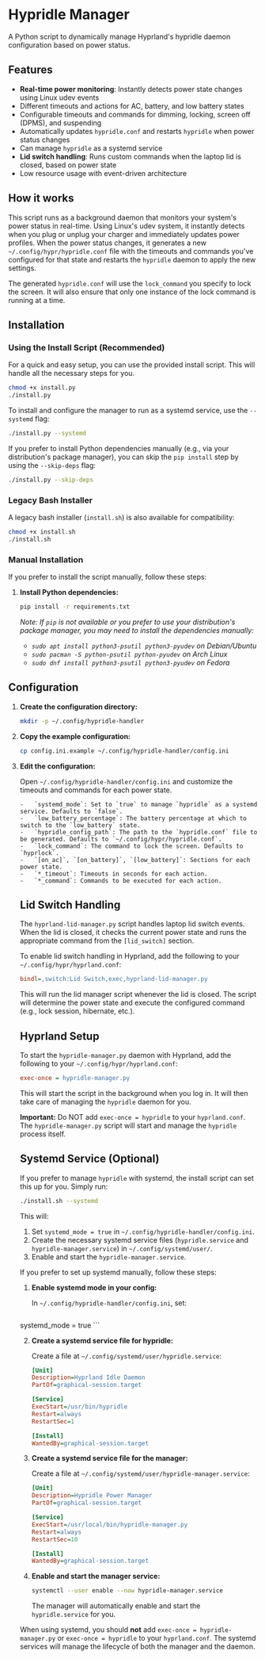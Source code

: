 # Hypridle Manager

A Python script to dynamically manage Hyprland's hypridle daemon configuration based on power status.

## Features

-   **Real-time power monitoring**: Instantly detects power state changes using Linux udev events
-   Different timeouts and actions for AC, battery, and low battery states
-   Configurable timeouts and commands for dimming, locking, screen off (DPMS), and suspending
-   Automatically updates `hypridle.conf` and restarts `hypridle` when power status changes
-   Can manage `hypridle` as a systemd service
-   **Lid switch handling**: Runs custom commands when the laptop lid is closed, based on power state
-   Low resource usage with event-driven architecture

## How it works

This script runs as a background daemon that monitors your system's power status in real-time. Using Linux's udev system, it instantly detects when you plug or unplug your charger and immediately updates power profiles. When the power status changes, it generates a new `~/.config/hypr/hypridle.conf` file with the timeouts and commands you've configured for that state and restarts the `hypridle` daemon to apply the new settings.

The generated `hypridle.conf` will use the `lock_command` you specify to lock the screen. It will also ensure that only one instance of the lock command is running at a time.

## Installation

### Using the Install Script (Recommended)

For a quick and easy setup, you can use the provided install script. This will handle all the necessary steps for you.

```bash
chmod +x install.py
./install.py
```

To install and configure the manager to run as a systemd service, use the `--systemd` flag:

```bash
./install.py --systemd
```

If you prefer to install Python dependencies manually (e.g., via your distribution's package manager), you can skip the `pip install` step by using the `--skip-deps` flag:

```bash
./install.py --skip-deps
```

### Legacy Bash Installer

A legacy bash installer (`install.sh`) is also available for compatibility:

```bash
chmod +x install.sh
./install.sh
```

### Manual Installation

If you prefer to install the script manually, follow these steps:

1.  **Install Python dependencies:**

    ```bash
    pip install -r requirements.txt
    ```

    *Note: If `pip` is not available or you prefer to use your distribution's package manager, you may need to install the dependencies manually:*
    - *`sudo apt install python3-psutil python3-pyudev` on Debian/Ubuntu*
    - *`sudo pacman -S python-psutil python-pyudev` on Arch Linux*
    - *`sudo dnf install python3-psutil python3-pyudev` on Fedora*

## Configuration

1.  **Create the configuration directory:**

    ```bash
    mkdir -p ~/.config/hypridle-handler
    ```

2.  **Copy the example configuration:**

    ```bash
    cp config.ini.example ~/.config/hypridle-handler/config.ini
    ```

3.  **Edit the configuration:**

    Open `~/.config/hypridle-handler/config.ini` and customize the timeouts and commands for each power state.
    
        -   `systemd_mode`: Set to `true` to manage `hypridle` as a systemd service. Defaults to `false`.
        -   `low_battery_percentage`: The battery percentage at which to switch to the `low_battery` state.
        -   `hypridle_config_path`: The path to the `hypridle.conf` file to be generated. Defaults to `~/.config/hypr/hypridle.conf`.
        -   `lock_command`: The command to lock the screen. Defaults to `hyprlock`.
        -   `[on_ac]`, `[on_battery]`, `[low_battery]`: Sections for each power state.
        -   `*_timeout`: Timeouts in seconds for each action.
        -   `*_command`: Commands to be executed for each action.
    
    ## Lid Switch Handling
    
    The `hyprland-lid-manager.py` script handles laptop lid switch events. When the lid is closed, it checks the current power state and runs the appropriate command from the `[lid_switch]` section.
    
    To enable lid switch handling in Hyprland, add the following to your `~/.config/hypr/hyprland.conf`:
    
    ```ini
    bindl=,switch:Lid Switch,exec,hyprland-lid-manager.py
    ```
    
    This will run the lid manager script whenever the lid is closed. The script will determine the power state and execute the configured command (e.g., lock session, hibernate, etc.).
    
    ## Hyprland Setup
    
    To start the `hypridle-manager.py` daemon with Hyprland, add the following to your `~/.config/hypr/hyprland.conf`:
    
    ```ini
    exec-once = hypridle-manager.py
    ```
    
    This will start the script in the background when you log in. It will then take care of managing the `hypridle` daemon for you.
    
    **Important:** Do NOT add `exec-once = hypridle` to your `hyprland.conf`. The `hypridle-manager.py` script will start and manage the `hypridle` process itself.
    
    ## Systemd Service (Optional)
    
    If you prefer to manage `hypridle` with systemd, the install script can set this up for you. Simply run:
    
    ```bash
    ./install.sh --systemd
    ```
    
    This will:
    1.  Set `systemd_mode = true` in `~/.config/hypridle-handler/config.ini`.
    2.  Create the necessary systemd service files (`hypridle.service` and `hypridle-manager.service`) in `~/.config/systemd/user/`.
    3.  Enable and start the `hypridle-manager.service`.
    
    If you prefer to set up systemd manually, follow these steps:
    
    1.  **Enable systemd mode in your config:**
    
        In `~/.config/hypridle-handler/config.ini`, set:
    
        ```ini
    systemd_mode = true
        ```
    
    2.  **Create a systemd service file for hypridle:**
    
        Create a file at `~/.config/systemd/user/hypridle.service`:
    
        ```ini
        [Unit]
        Description=Hyprland Idle Daemon
        PartOf=graphical-session.target
    
        [Service]
        ExecStart=/usr/bin/hypridle
        Restart=always
        RestartSec=1
    
        [Install]
        WantedBy=graphical-session.target
        ```
    
    3.  **Create a systemd service file for the manager:**
    
        Create a file at `~/.config/systemd/user/hypridle-manager.service`:
    
        ```ini
        [Unit]
        Description=Hypridle Power Manager
        PartOf=graphical-session.target
    
        [Service]
        ExecStart=/usr/local/bin/hypridle-manager.py
        Restart=always
        RestartSec=10
    
        [Install]
        WantedBy=graphical-session.target
        ```
    
    4.  **Enable and start the manager service:**
    
        ```bash
        systemctl --user enable --now hypridle-manager.service
        ```
    
        The manager will automatically enable and start the `hypridle.service` for you.
    
    When using systemd, you should **not** add `exec-once = hypridle-manager.py` or `exec-once = hypridle` to your `hyprland.conf`. The systemd services will manage the lifecycle of both the manager and the daemon.